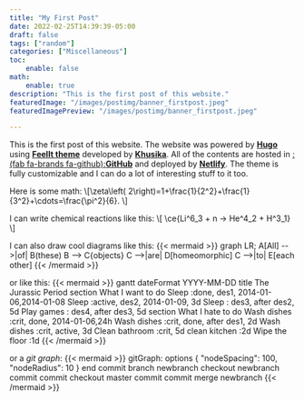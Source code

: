 ```yaml
---
title: "My First Post"
date: 2022-02-25T14:39:39-05:00
draft: false
tags: ["random"]
categories: ["Miscellaneous"]
toc:
    enable: false
math:
    enable: true
description: "This is the first post of this website."
featuredImage: "/images/postimg/banner_firstpost.jpeg"
featuredImagePreview: "/images/postimg/banner_firstpost.jpeg"

---
```

<!--more-->
This is the first post of this website. The website was powered by [**Hugo**](https://gohugo.io/) using [**FeelIt theme**](https://feelit.khusika.com/) developed by [**Khusika**](https://khusika.com/). All of the contents are hosted in [:(fab fa-brands fa-github):**GitHub**](https://github.com/) and deployed by [**Netlify**](https://netlify.com/). The theme is fully customizable and I can do a lot of interesting stuff to it too.


Here is some math:
\\[\zeta\left( 2\right)=1+\frac{1}{2^2}+\frac{1}{3^2}+\cdots=\frac{\pi^2}{6}. \\]

I can write chemical reactions like this:
\\[ \ce{Li^6_3 + n -> He^4_2 + H^3_1} \\]

I can also draw cool diagrams like this:
{{< mermaid >}}
graph LR;
    A[All] -->|of| B(these)
    B --> C{objects}
    C -->|are| D[homeomorphic]
    C -->|to| E[each other]
{{< /mermaid >}}

or like this:
{{< mermaid >}}
gantt
    dateFormat  YYYY-MM-DD
    title The Jurassic Period
    section What I want to do
    Sleep            :done,    des1, 2014-01-06,2014-01-08
    Sleep               :active,  des2, 2014-01-09, 3d
    Sleep               :         des3, after des2, 5d
    Play games               :         des4, after des3, 5d
    section What I hate to do
    Wash dishes :crit, done, 2014-01-06,24h
    Wash dishes          :crit, done, after des1, 2d
    Wash dishes             :crit, active, 3d
    Clean bathroom      :crit, 5d
    clean kitchen        :2d
    Wipe the floor           :1d
{{< /mermaid >}}

or a _git graph_:
{{< mermaid >}}
gitGraph:
options
{
    "nodeSpacing": 100,
    "nodeRadius": 10
}
end
    commit
    branch newbranch
    checkout newbranch
    commit
    commit
    checkout master
    commit
    commit
    merge newbranch
{{< /mermaid >}}
